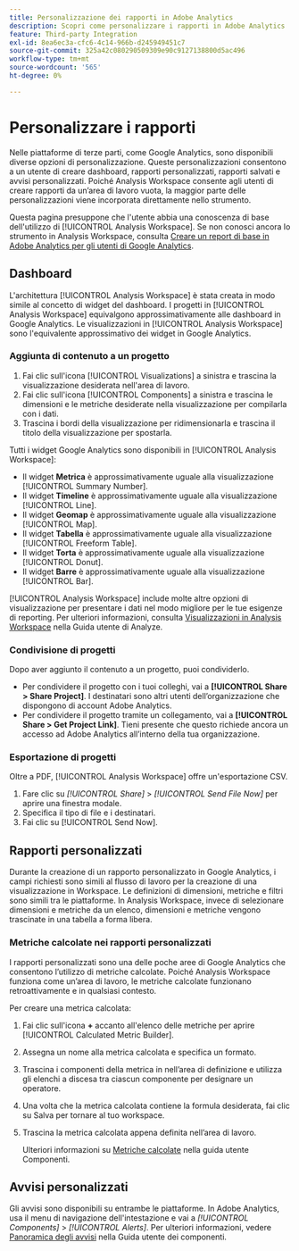 ```yaml
---
title: Personalizzazione dei rapporti in Adobe Analytics
description: Scopri come personalizzare i rapporti in Adobe Analytics
feature: Third-party Integration
exl-id: 8ea6ec3a-cfc6-4c14-966b-d245949451c7
source-git-commit: 325a42c080290509309e90c9127138800d5ac496
workflow-type: tm+mt
source-wordcount: '565'
ht-degree: 0%

---
```


# Personalizzare i rapporti

Nelle piattaforme di terze parti, come Google Analytics, sono disponibili diverse opzioni di personalizzazione. Queste personalizzazioni consentono a un utente di creare dashboard, rapporti personalizzati, rapporti salvati e avvisi personalizzati. Poiché Analysis Workspace consente agli utenti di creare rapporti da un’area di lavoro vuota, la maggior parte delle personalizzazioni viene incorporata direttamente nello strumento.

Questa pagina presuppone che l&#39;utente abbia una conoscenza di base dell&#39;utilizzo di [!UICONTROL Analysis Workspace]. Se non conosci ancora lo strumento in Analysis Workspace, consulta [Creare un report di base in Adobe Analytics per gli utenti di Google Analytics](reports/create-report.md).

## Dashboard

L&#39;architettura [!UICONTROL Analysis Workspace] è stata creata in modo simile al concetto di widget del dashboard. I progetti in [!UICONTROL Analysis Workspace] equivalgono approssimativamente alle dashboard in Google Analytics. Le visualizzazioni in [!UICONTROL Analysis Workspace] sono l&#39;equivalente approssimativo dei widget in Google Analytics.

### Aggiunta di contenuto a un progetto

1. Fai clic sull&#39;icona [!UICONTROL Visualizations] a sinistra e trascina la visualizzazione desiderata nell&#39;area di lavoro.
2. Fai clic sull&#39;icona [!UICONTROL Components] a sinistra e trascina le dimensioni e le metriche desiderate nella visualizzazione per compilarla con i dati.
3. Trascina i bordi della visualizzazione per ridimensionarla e trascina il titolo della visualizzazione per spostarla.

Tutti i widget Google Analytics sono disponibili in [!UICONTROL Analysis Workspace]:

* Il widget **Metrica** è approssimativamente uguale alla visualizzazione [!UICONTROL Summary Number].
* Il widget **Timeline** è approssimativamente uguale alla visualizzazione [!UICONTROL Line].
* Il widget **Geomap** è approssimativamente uguale alla visualizzazione [!UICONTROL Map].
* Il widget **Tabella** è approssimativamente uguale alla visualizzazione [!UICONTROL Freeform Table].
* Il widget **Torta** è approssimativamente uguale alla visualizzazione [!UICONTROL Donut].
* Il widget **Barre** è approssimativamente uguale alla visualizzazione [!UICONTROL Bar].

[!UICONTROL Analysis Workspace] include molte altre opzioni di visualizzazione per presentare i dati nel modo migliore per le tue esigenze di reporting. Per ulteriori informazioni, consulta [Visualizzazioni in Analysis Workspace](/help/analyze/analysis-workspace/visualizations/freeform-analysis-visualizations.md) nella Guida utente di Analyze.

### Condivisione di progetti

Dopo aver aggiunto il contenuto a un progetto, puoi condividerlo.

* Per condividere il progetto con i tuoi colleghi, vai a **[!UICONTROL Share > Share Project]**. I destinatari sono altri utenti dell’organizzazione che dispongono di account Adobe Analytics.
* Per condividere il progetto tramite un collegamento, vai a **[!UICONTROL Share > Get Project Link]**. Tieni presente che questo richiede ancora un accesso ad Adobe Analytics all’interno della tua organizzazione.

### Esportazione di progetti

Oltre a PDF, [!UICONTROL Analysis Workspace] offre un&#39;esportazione CSV.

1. Fare clic su *[!UICONTROL Share]* > *[!UICONTROL Send File Now]* per aprire una finestra modale.
2. Specifica il tipo di file e i destinatari.
3. Fai clic su [!UICONTROL Send Now].

## Rapporti personalizzati

Durante la creazione di un rapporto personalizzato in Google Analytics, i campi richiesti sono simili al flusso di lavoro per la creazione di una visualizzazione in Workspace. Le definizioni di dimensioni, metriche e filtri sono simili tra le piattaforme. In Analysis Workspace, invece di selezionare dimensioni e metriche da un elenco, dimensioni e metriche vengono trascinate in una tabella a forma libera.

### Metriche calcolate nei rapporti personalizzati

I rapporti personalizzati sono una delle poche aree di Google Analytics che consentono l’utilizzo di metriche calcolate. Poiché Analysis Workspace funziona come un’area di lavoro, le metriche calcolate funzionano retroattivamente e in qualsiasi contesto.

Per creare una metrica calcolata:

1. Fai clic sull&#39;icona **+** accanto all&#39;elenco delle metriche per aprire [!UICONTROL Calculated Metric Builder].
2. Assegna un nome alla metrica calcolata e specifica un formato.
3. Trascina i componenti della metrica in nell’area di definizione e utilizza gli elenchi a discesa tra ciascun componente per designare un operatore.
4. Una volta che la metrica calcolata contiene la formula desiderata, fai clic su Salva per tornare al tuo workspace.
5. Trascina la metrica calcolata appena definita nell’area di lavoro.

   Ulteriori informazioni su [Metriche calcolate](/help/components/calculated-metrics/cm-overview.md) nella guida utente Componenti.

## Avvisi personalizzati

Gli avvisi sono disponibili su entrambe le piattaforme. In Adobe Analytics, usa il menu di navigazione dell&#39;intestazione e vai a *[!UICONTROL Components]* > *[!UICONTROL Alerts]*. Per ulteriori informazioni, vedere [Panoramica degli avvisi](/help/components/alerts/alerts-overview.md) nella Guida utente dei componenti.
